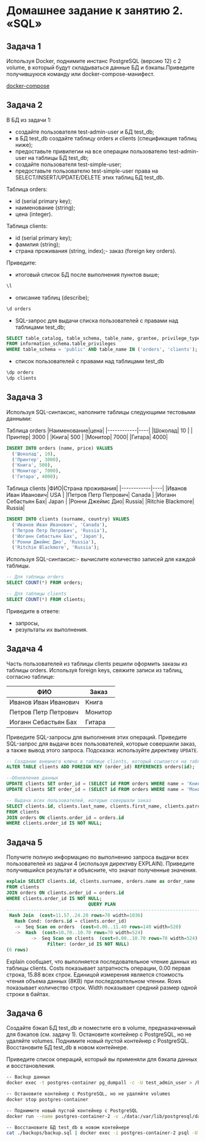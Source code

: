 # Домашнее задание к занятию 2. «SQL»

## Задача 1

Используя Docker, поднимите инстанс PostgreSQL (версию 12) c 2 volume, в который будут складываться данные БД и бэкапы.Приведите получившуюся команду или docker-compose-манифест.

[docker-compose](https://github.com/Kirill67km/sysadmin-homeworks/blob/main/06-db-02-sql/docker-compose.yml)

## Задача 2

В БД из задачи 1: 
- создайте пользователя test-admin-user и БД test_db;
- в БД test_db создайте таблицу orders и clients (спeцификация таблиц ниже);
- предоставьте привилегии на все операции пользователю test-admin-user на таблицы БД test_db;
- создайте пользователя test-simple-user;
- предоставьте пользователю test-simple-user права на SELECT/INSERT/UPDATE/DELETE этих таблиц БД test_db.



Таблица orders:
- id (serial primary key);
- наименование (string);
- цена (integer).
  
Таблица clients:
- id (serial primary key);
- фамилия (string);
- страна проживания (string, index);- заказ (foreign key orders).

Приведите:
- итоговый список БД после выполнения пунктов выше;

```sql
\l
```

- описание таблиц (describe);

```sql
\d orders
```

- SQL-запрос для выдачи списка пользователей с правами над таблицами test_db;

```sql
SELECT table_catalog, table_schema, table_name, grantee, privilege_type
FROM information_schema.table_privileges
WHERE table_schema = 'public' AND table_name IN ('orders', 'clients');
```

- список пользователей с правами над таблицами test_db

```sql
\dp orders
\dp clients
```

## Задача 3
Используя SQL-синтаксис, наполните таблицы следующими тестовыми данными:

Таблица orders
|Наименование|цена|
|------------|----|
|Шоколад| 10 |
|Принтер| 3000 |
|Книга| 500 |
|Монитор| 7000|
|Гитара| 4000|

```sql
INSERT INTO orders (name, price) VALUES
  ('Шоколад', 10),
  ('Принтер', 3000),
  ('Книга', 500),
  ('Монитор', 7000),
  ('Гитара', 4000);
```

Таблица clients
|ФИО|Страна проживания|
|------------|----|
|Иванов Иван Иванович| USA |
|Петров Петр Петрович| Canada |
|Иоганн Себастьян Бах| Japan |
|Ронни Джеймс Дио| Russia|
|Ritchie Blackmore| Russia|

```sql
INSERT INTO clients (surname, country) VALUES
  ('Иванов Иван Иванович', 'Canada'),
  ('Петров Петр Петрович', 'Russia'),
  ('Иоганн Себастьян Бах', 'Japan'),
  ('Ронни Джеймс Дио', 'Russia'),
  ('Ritchie Blackmore', 'Russia');
```

Используя SQL-синтаксис:- вычислите количество записей для каждой таблицы.

```sql
-- Для таблицы orders
SELECT COUNT(*) FROM orders;

-- Для таблицы clients
SELECT COUNT(*) FROM clients;
```

Приведите в ответе:    
- запросы,
- результаты их выполнения.

## Задача 4

Часть пользователей из таблицы clients решили оформить заказы из таблицы orders.
Используя foreign keys, свяжите записи из таблиц, согласно таблице:

|ФИО|Заказ|
|------------|----|
|Иванов Иван Иванович| Книга |
|Петров Петр Петрович| Монитор |
|Иоганн Себастьян Бах| Гитара |

Приведите SQL-запросы для выполнения этих операций.
Приведите SQL-запрос для выдачи всех пользователей, которые совершили заказ, а также вывод этого запроса. 
Подсказка: используйте директиву `UPDATE`.

```sql
-- Создание внешнего ключа в таблице clients, который ссылается на таблицу orders
ALTER TABLE clients ADD FOREIGN KEY (order_id) REFERENCES orders(id); 

--Обновление данных
UPDATE clients SET order_id = (SELECT id FROM orders WHERE name = 'Книга') WHERE surname = 'Иванов Иван Иванович';
UPDATE clients SET order_id = (SELECT id FROM orders WHERE name = 'Монитор') WHERE surname= 'Петров Петр Петрович'; UPDATE clients SET order_id = (SELECT id FROM orders WHERE name = 'Гитара') WHERE surname = 'Иоганн Себастьян Бах';

-- Выдача всех пользователей, которые совершали заказ
SELECT clients.id, clients.last_name, clients.first_name, clients.patronymic, orders.name as order_name
FROM clients
JOIN orders ON clients.order_id = orders.id
WHERE clients.order_id IS NOT NULL;
```

## Задача 5

Получите полную информацию по выполнению запроса выдачи всех пользователей из задачи 4 (используя директиву EXPLAIN).
Приведите получившийся результат и объясните, что значат полученные значения.

```sql
explain SELECT clients.id, clients.surname, orders.name as order_name
FROM clients
JOIN orders ON clients.order_id = orders.id
WHERE clients.order_id IS NOT NULL;
                              QUERY PLAN                               
-----------------------------------------------------------------------
 Hash Join  (cost=11.57..24.20 rows=70 width=1036)
   Hash Cond: (orders.id = clients.order_id)
   ->  Seq Scan on orders  (cost=0.00..11.40 rows=140 width=520)
   ->  Hash  (cost=10.70..10.70 rows=70 width=524)
         ->  Seq Scan on clients  (cost=0.00..10.70 rows=70 width=524)
               Filter: (order_id IS NOT NULL)
(6 rows)
```
Explain сообщает, что выполняется последовательное чтение данных из таблицы clients. 
Сosts показывает затратность операции, 0.00 первая строка, 15.88 всех строк. Единицой измерения является стоимость чтения объема данных (8KB) при последовательном чтении.
Rows показывает количество строк.
Width показывает средний размер одной строки в байтах.

## Задача 6

Создайте бэкап БД test_db и поместите его в volume, предназначенный для бэкапов (см. задачу 1).
Остановите контейнер с PostgreSQL, но не удаляйте volumes. 
Поднимите новый пустой контейнер с PostgreSQL.
Восстановите БД test_db в новом контейнере.

Приведите список операций, который вы применяли для бэкапа данных и восстановления.

```bash
-- Backup данных
docker exec -t postgres-container pg_dumpall -c -U test_admin_user > /backups/backup.sql

-- Остановите контейнер с PostgreSQL, но не удаляйте volumes
docker stop postgres-container

-- Поднимите новый пустой контейнер с PostgreSQL
docker run --name postgres-container-2 -v ./data:/var/lib/postgresql/data -v ./backups:/backups -e POSTGRES_PASSWORD=1q2w3e4r -d test_db

-- Восстановите БД test_db в новом контейнере
cat ./backups/backup.sql | docker exec -i postgres-container-2 psql -U test_admin_user
```

